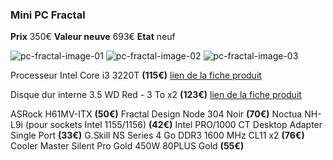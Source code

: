 ### Mini PC Fractal
**Prix** 350€
**Valeur neuve** 693€
**Etat** neuf

![pc-fractal-image-01](https://github.com/kigiri/annonces/raw/master/src/pc-fractal/01.jpg)
![pc-fractal-image-02](https://github.com/kigiri/annonces/raw/master/src/pc-fractal/02.jpg)
![pc-fractal-image-03](https://github.com/kigiri/annonces/raw/master/src/pc-fractal/03.jpg)

Processeur Intel Core i3 3220T **(115€)**
[lien de la fiche produit](https://www.materiel.net/processeur-socket-1155/intel-core-i3-3220t-80553.html)

Disque dur interne 3.5 WD Red - 3 To x2 **(123€)**
[lien de la fiche produit](https://www.materiel.net/disque-dur-3-5-pouces-interne/western-digital-red-rd1000m-3-to-80574.html)

ASRock H61MV-ITX **(50€)**
Fractal Design Node 304 Noir **(70€)**
Noctua NH-L9i (pour sockets Intel 1155/1156) **(42€)**
Intel PRO/1000 CT Desktop Adapter Single Port **(33€)**
G.Skill NS Series 4 Go DDR3 1600 MHz CL11 x2 **(76€)**
Cooler Master Silent Pro Gold 450W 80PLUS Gold **(55€)**
